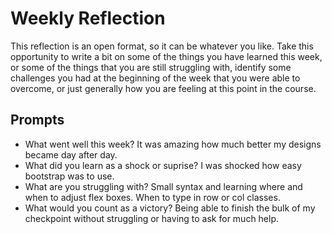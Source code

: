 # Weekly Reflection

This reflection is an open format, so it can be whatever you like. Take this opportunity to write a bit on some of the things you have learned this week, or some of the things that you are still struggling with, identify some challenges you had at the beginning of the week that you were able to overcome, or just generally how you are feeling at this point in the course.

## Prompts

- What went well this week?
  It was amazing how much better my designs became day after day.
- What did you learn as a shock or suprise?
  I was shocked how easy bootstrap was to use.
- What are you struggling with?
  Small syntax and learning where and when to adjust flex boxes. When to type in row or col classes.
- What would you count as a victory?
  Being able to finish the bulk of my checkpoint without struggling or having to ask for much help.
